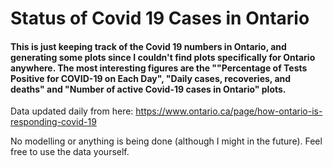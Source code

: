 # Status of Covid 19 Cases in Ontario


#### This is just keeping track of the Covid 19 numbers in Ontario, and generating some plots since I couldn't find plots specifically for Ontario anywhere. The most interesting figures are the ""Percentage of Tests Positive for COVID-19 on Each Day", "Daily cases, recoveries, and deaths" and "Number of active Covid-19 cases in Ontario" plots.


Data updated daily from here: https://www.ontario.ca/page/how-ontario-is-responding-covid-19


No modelling or anything is being done (although I might in the future). Feel free to use the data yourself.
